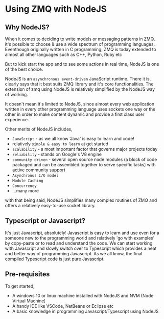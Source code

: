 # Using ZMQ with NodeJS

## Why NodeJS?

When it comes to deciding to write models or messaging patterns in ZMQ, it's possible to choose & use a wide spectrum of programming languages. Eventhough originally written in C programming, ZMQ is today extended to almost all other languages such as C++, Python, Ruby etc

But to kick start the app and to see some actions in real time, NodeJS is one of the best choice.

NodeJS is an `asynchronous event-driven` JavaScript runtime. There it is, clearly says that it best suits ZMQ library and it's core functionalities. The extension of zmq using NodeJS is relatively simplified by the NodeJS way of working.

It doesn't mean it's limited to NodeJS, since almost every web application written in every other programming language uses sockets one way or the other in order to make content dynamic and provide a first class user experience. 

Other merits of NodeJS includes, 
- `JavaScript` - as we all know 'Java' is easy to learn and code!
-  relatively `simple & easy to learn` at get started
- `scalability` - a most important factor that governs major projects today
- `reliability` - stands on Google's V8 engine 
- `community driven` - several open source node modules (a block of code packaged and can be assembled together to serve specific tasks) with active community support 
- `Asynchronus I/O model` 
- `Module Caching`
- `Concurrency`
- ...many more

with that being said, NodeJS simplifies many complex routines of ZMQ and offers a relatively easy-to-use socket library.

## Typescript or Javascript?

It's just Javascript, absolutely! Javascript is easy to learn and use even for a someone new to the programming world and relatively 'go with examples' by copy-paste or to read and understand the code. We can start working with Javascript and slowly switch over to Typescript which provides a neat and better way of programming Javascript. As we all know, the final compiled Typescript code is just pure Javascript.


## Pre-requisites

To get started,

- A windows 10 or linux machine installed with NodeJS and NVM (Node Virtual Machine)
- A handy IDE like VSCode, NetBeans or Eclipse etc
- A basic knowledge in programming Javascript/Typescript using NodeJS
